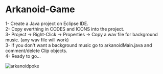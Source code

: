 # Arkanoid-Game



1- Create a Java project on Eclipse IDE.  
2- Copy everthing in CODES and ICONS into the project.  
3- Project -> Right-Click -> Properties -> Copy a wav file for background music. (any wav file will work)  
3- If you don't want a background music go to arkanoidMain.java and comment/delete Clip objects.  
4- Ready to go...  

![arkanoidpoke](https://user-images.githubusercontent.com/82112631/121605364-f320aa80-ca54-11eb-810a-ee55fcdb742d.png)




